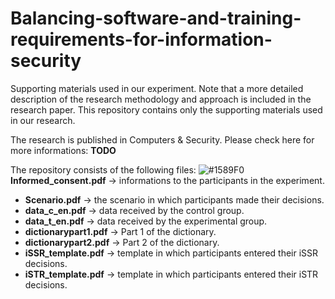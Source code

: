 # Balancing-software-and-training-requirements-for-information-security
Supporting materials used in our experiment. Note that a more detailed description of the research methodology and approach is included in the research paper. This repository contains only the supporting materials used in our research.

The research is published in Computers & Security. Please check here for more informations: **TODO**

The repository consists of the following files: 
![#1589F0](https://www.iconsdb.com/icons/download/color/1589F0/circle-16.png) **Informed_consent.pdf** -> informations to the participants in the experiment. 
- **Scenario.pdf** -> the scenario in which participants made their decisions. 
- **data_c_en.pdf** -> data received by the control group. 
- **data_t_en.pdf** -> data received by the experimental group. 
- **dictionarypart1.pdf** -> Part 1 of the dictionary. 
- **dictionarypart2.pdf** -> Part 2 of the dictionary. 
- **iSSR_template.pdf** -> template in which participants entered their iSSR decisions. 
- **iSTR_template.pdf** -> template in which participants entered their iSTR decisions. 


